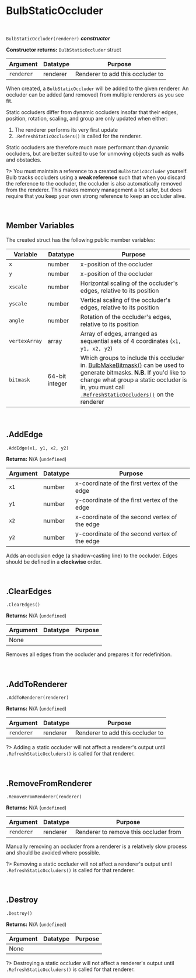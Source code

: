 # BulbStaticOccluder

&nbsp;

`BulbStaticOccluder(renderer)` ***constructor***

**Constructor returns:** `BulbStaticOccluder` struct

|Argument  |Datatype|Purpose                         |
|----------|--------|--------------------------------|
|`renderer`|renderer|Renderer to add this occluder to|

When created, a `BulbStaticOccluder` will be added to the given renderer. An occluder can be added (and removed) from multiple renderers as you see fit.

Static occluders differ from dynamic occluders insofar that their edges, position, rotation, scaling, and group are only updated when either:

1. The renderer performs its very first update
2. `.RefreshStaticOccluders()` is called for the renderer.

Static occluders are therefore much more performant than dynamic occluders, but are better suited to use for unmoving objects such as walls and obstacles.

?> You must maintain a reference to a created `BulbStaticOccluder` yourself. Bulb tracks occluders using a **weak reference** such that when you discard the reference to the occluder, the occluder is also automatically removed from the renderer. This makes memory management a lot safer, but does require that you keep your own strong reference to keep an occluder alive.

&nbsp;

## Member Variables

The created struct has the following public member variables:

|Variable     |Datatype      |Purpose                                                                                                                                                                                                                                                                                                                                              |
|-------------|--------------|-----------------------------------------------------------------------------------------------------------------------------------------------------------------------------------------------------------------------------------------------------------------------------------------------------------------------------------------------------|
|`x`          |number        |x-position of the occluder                                                                                                                                                                                                                                                                                                                           |
|`y`          |number        |x-position of the occluder                                                                                                                                                                                                                                                                                                                           |
|`xscale`     |number        |Horizontal scaling of the occluder's edges, relative to its position                                                                                                                                                                                                                                                                                 |
|`yscale`     |number        |Vertical scaling of the occluder's edges, relative to its position                                                                                                                                                                                                                                                                                   |
|`angle`      |number        |Rotation of the occluder's edges, relative to its position                                                                                                                                                                                                                                                                                           |
|`vertexArray`|array         |Array of edges, arranged as sequential sets of 4 coordinates (`x1, y1, x2, y2`)                                                                                                                                                                                                                                                                      |
|`bitmask`    |64-bit integer|Which groups to include this occluder in. [BulbMakeBitmask()](GML-Functions#bulbmakebitmaskgroup1-group2-group3-) can be used to generate bitmasks. **N.B.** If you'd like to change what group a static occluder is in, you must call [`.RefreshStaticOccluders()`](GML-Functions#bulbrendererambientcolour-mode-smooth-constructor) on the renderer|

&nbsp;

## .AddEdge

`.AddEdge(x1, y1, x2, y2)`

**Returns:** N/A (`undefined`)

|Argument|Datatype|Purpose                                      |
|--------|--------|---------------------------------------------|
|`x1`    |number  |x-coordinate of the first vertex of the edge |
|`y1`    |number  |y-coordinate of the first vertex of the edge |
|`x2`    |number  |x-coordinate of the second vertex of the edge|
|`y2`    |number  |y-coordinate of the second vertex of the edge|

Adds an occlusion edge (a shadow-casting line) to the occluder. Edges should be defined in a **clockwise** order.

&nbsp;

## .ClearEdges

`.ClearEdges()`

**Returns:** N/A (`undefined`)

|Argument|Datatype|Purpose|
|--------|--------|-------|
|None    |        |       |

Removes all edges from the occluder and prepares it for redefinition.

&nbsp;

## .AddToRenderer

`.AddToRenderer(renderer)`

**Returns:** N/A (`undefined`)

|Argument  |Datatype|Purpose                         |
|----------|--------|--------------------------------|
|`renderer`|renderer|Renderer to add this occluder to|

?> Adding a static occluder will not affect a renderer's output until `.RefreshStaticOccluders()` is called for that renderer.

&nbsp;

## .RemoveFromRenderer

`.RemoveFromRenderer(renderer)`

**Returns:** N/A (`undefined`)

|Argument  |Datatype|Purpose                              |
|----------|--------|-------------------------------------|
|`renderer`|renderer|Renderer to remove this occluder from|

Manually removing an occluder from a renderer is a relatively slow process and should be avoided where possible.

?> Removing a static occluder will not affect a renderer's output until `.RefreshStaticOccluders()` is called for that renderer.

&nbsp;

## .Destroy

`.Destroy()`

**Returns:** N/A (`undefined`)

|Argument|Datatype|Purpose|
|--------|--------|-------|
|None    |        |       |

?> Destroying a static occluder will not affect a renderer's output until `.RefreshStaticOccluders()` is called for that renderer.